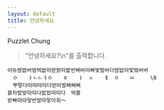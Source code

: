 ```yaml
---
layout: default
title: 안녕하세요
---
```


Puzzlet Chung

> "안녕하세요?\n"를 출력합니다.

    어듀벊벖버범벅벖떠벋벍떠벑번뻐버떠뻐벚벌버더벊벖떠벛벜버버
    　ㅇ　　ㅏㄴㄴㅕㅇ　　ㅎ　　ㅏ　ㅅ　　ㅔ　ㅇ　　ㅛ　　　\0
    　뿌멓더떠떠떠떠더벋떠벌뻐뻐뻐
    붉차밠밪따따다밠밨따따다　박봃
    받빠따따맣반발따맣아희～

